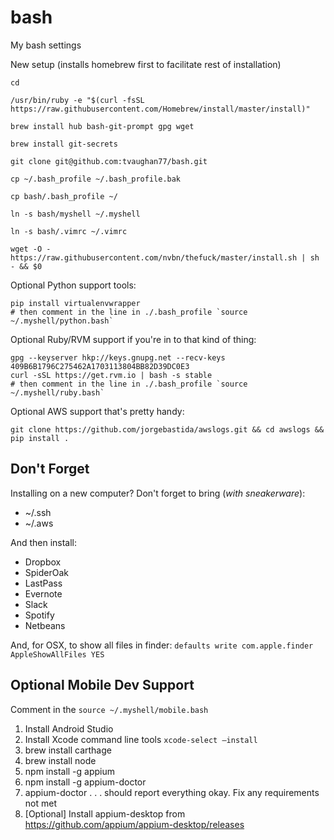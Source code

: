 # bash
My bash settings


New setup (installs homebrew first to facilitate rest of installation)
```
cd

/usr/bin/ruby -e "$(curl -fsSL https://raw.githubusercontent.com/Homebrew/install/master/install)"

brew install hub bash-git-prompt gpg wget

brew install git-secrets

git clone git@github.com:tvaughan77/bash.git

cp ~/.bash_profile ~/.bash_profile.bak

cp bash/.bash_profile ~/

ln -s bash/myshell ~/.myshell

ln -s bash/.vimrc ~/.vimrc

wget -O - https://raw.githubusercontent.com/nvbn/thefuck/master/install.sh | sh - && $0
```

Optional Python support tools:
```
pip install virtualenvwrapper
# then comment in the line in ./.bash_profile `source ~/.myshell/python.bash`
```

Optional Ruby/RVM support if you're in to that kind of thing:
```
gpg --keyserver hkp://keys.gnupg.net --recv-keys 409B6B1796C275462A1703113804BB82D39DC0E3
curl -sSL https://get.rvm.io | bash -s stable
# then comment in the line in ./.bash_profile `source ~/.myshell/ruby.bash`
```

Optional AWS support that's pretty handy:
```
git clone https://github.com/jorgebastida/awslogs.git && cd awslogs && pip install .
```

## Don't Forget
Installing on a new computer?  Don't forget to bring (*with sneakerware*):

* ~/.ssh
* ~/.aws

And then install:
* Dropbox
* SpiderOak
* LastPass
* Evernote
* Slack
* Spotify
* Netbeans

And, for OSX, to show all files in finder: `defaults write com.apple.finder AppleShowAllFiles YES`

## Optional Mobile Dev Support
Comment in the `source ~/.myshell/mobile.bash`
1. Install Android Studio
2. Install Xcode command line tools `xcode-select —install`
3. brew install carthage
4. brew install node
5. npm install -g appium
6. npm install -g appium-doctor
7. appium-doctor  . . . should report everything okay.  Fix any requirements not met
8. [Optional] Install appium-desktop from https://github.com/appium/appium-desktop/releases
